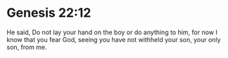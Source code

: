 # Genesis 22:12

He said, Do not lay your hand on the boy or do anything to him, for now I know that you fear God, seeing you have not withheld your son, your only son, from me.
